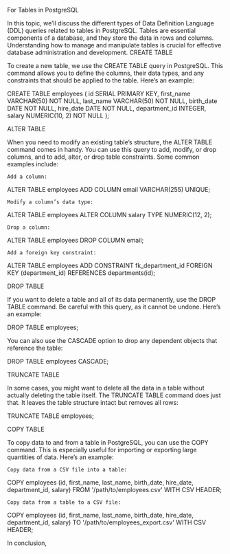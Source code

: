 For Tables in PostgreSQL

In this topic, we’ll discuss the different types of Data Definition Language (DDL) queries related to tables in PostgreSQL. Tables are essential components of a database, and they store the data in rows and columns. Understanding how to manage and manipulate tables is crucial for effective database administration and development.
CREATE TABLE

To create a new table, we use the CREATE TABLE query in PostgreSQL. This command allows you to define the columns, their data types, and any constraints that should be applied to the table. Here’s an example:

CREATE TABLE employees (
  id SERIAL PRIMARY KEY,
  first_name VARCHAR(50) NOT NULL,
  last_name VARCHAR(50) NOT NULL,
  birth_date DATE NOT NULL,
  hire_date DATE NOT NULL,
  department_id INTEGER,
  salary NUMERIC(10, 2) NOT NULL
);

ALTER TABLE

When you need to modify an existing table’s structure, the ALTER TABLE command comes in handy. You can use this query to add, modify, or drop columns, and to add, alter, or drop table constraints. Some common examples include:

    Add a column:

ALTER TABLE employees ADD COLUMN email VARCHAR(255) UNIQUE;

    Modify a column’s data type:

ALTER TABLE employees ALTER COLUMN salary TYPE NUMERIC(12, 2);

    Drop a column:

ALTER TABLE employees DROP COLUMN email;

    Add a foreign key constraint:

ALTER TABLE employees ADD CONSTRAINT fk_department_id FOREIGN KEY (department_id) REFERENCES departments(id);

DROP TABLE

If you want to delete a table and all of its data permanently, use the DROP TABLE command. Be careful with this query, as it cannot be undone. Here’s an example:

DROP TABLE employees;

You can also use the CASCADE option to drop any dependent objects that reference the table:

DROP TABLE employees CASCADE;

TRUNCATE TABLE

In some cases, you might want to delete all the data in a table without actually deleting the table itself. The TRUNCATE TABLE command does just that. It leaves the table structure intact but removes all rows:

TRUNCATE TABLE employees;

COPY TABLE

To copy data to and from a table in PostgreSQL, you can use the COPY command. This is especially useful for importing or exporting large quantities of data. Here’s an example:

    Copy data from a CSV file into a table:

COPY employees (id, first_name, last_name, birth_date, hire_date, department_id, salary)
FROM '/path/to/employees.csv' WITH CSV HEADER;

    Copy data from a table to a CSV file:

COPY employees (id, first_name, last_name, birth_date, hire_date, department_id, salary)
TO '/path/to/employees_export.csv' WITH CSV HEADER;

In conclusion, 